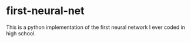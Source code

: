 # first-neural-net
This is a python implementation of the first neural network I ever coded in high school.
